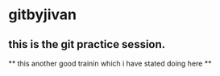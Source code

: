 # gitbyjivan
## this is the git practice session. 
** this another good trainin which i have stated doing here **
